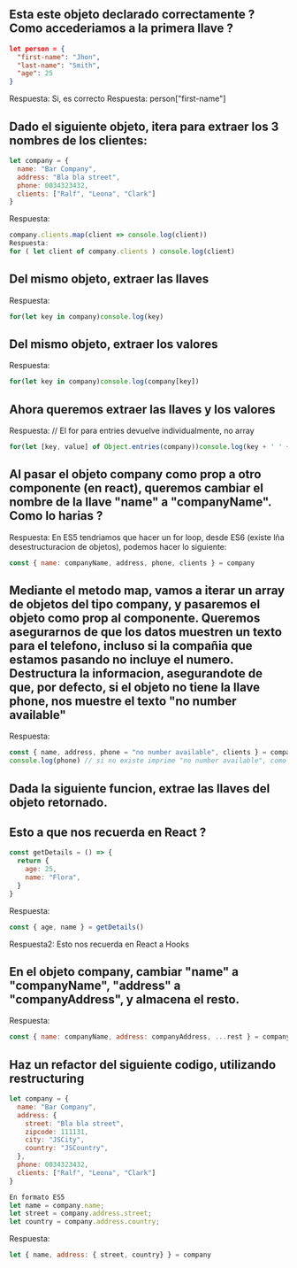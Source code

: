 ## Esta este objeto declarado correctamente ? Como accederiamos a la primera llave ?
```json
let person = {
  "first-name": "Jhon",
  "last-name": "Smith",
  "age": 25
}
```
Respuesta: Si, es correcto
Respuesta: person["first-name"]


## Dado el siguiente objeto, itera para extraer los 3 nombres de los clientes:

```js
let company = {
  name: "Bar Company",
  address: "Bla bla street",
  phone: 0034323432,
  clients: ["Ralf", "Leona", "Clark"]
}
```

  Respuesta: 
  ```js
  company.clients.map(client => console.log(client))
  Respuesta: 
  for ( let client of company.clients ) console.log(client)
  ```

## Del mismo objeto, extraer las llaves
  Respuesta: 
  ```js
  for(let key in company)console.log(key)
  ```

## Del mismo objeto, extraer los valores
  Respuesta:
  ```js
  for(let key in company)console.log(company[key])
  ```

## Ahora queremos extraer las llaves y los valores
  Respuesta: // El for para entries devuelve individualmente, no array
  ```js
  for(let [key, value] of Object.entries(company))console.log(key + ' ' + value)
  ```

## Al pasar el objeto company como prop a otro componente (en react), queremos cambiar el nombre de la llave "name" a "companyName". Como lo harias ?
  Respuesta: En ES5 tendriamos que hacer un for loop, desde ES6 (existe lña desestructuracion de objetos), podemos hacer lo siguiente:
  ```js
  const { name: companyName, address, phone, clients } = company
  ```

## Mediante el metodo map, vamos a iterar un array de objetos del tipo company, y pasaremos el objeto como prop al componente. Queremos asegurarnos de que los datos muestren un texto para el telefono, incluso si la compañia que estamos pasando no incluye el numero. Destructura la informacion, asegurandote de que, por defecto, si el objeto no tiene la llave phone, nos muestre el texto "no number available"
  Respuesta:
  ```js
  const { name, address, phone = "no number available", clients } = company
  console.log(phone) // si no existe imprime "no number available", como hice desestructuracion NO tengo que llamar asi "company.phone"
  ```


## Dada la siguiente funcion, extrae las llaves del objeto retornado. 
## Esto a que nos recuerda en React ?
```js
const getDetails = () => {
  return {
    age: 25,
    name: "Flora",
  }
}
```
  Respuesta:
  ```js
  const { age, name } = getDetails()
  ```
  Respuesta2: Esto nos recuerda en React a Hooks

## En el objeto company, cambiar "name" a "companyName", "address" a "companyAddress", y almacena el resto.
  Respuesta:
  ```js
  const { name: companyName, address: companyAddress, ...rest } = company
  ```

## Haz un refactor del siguiente codigo, utilizando restructuring

```js
let company = {
  name: "Bar Company",
  address: {
    street: "Bla bla street", 
    zipcode: 111131,
    city: "JSCity",
    country: "JSCountry",
  },
  phone: 0034323432,
  clients: ["Ralf", "Leona", "Clark"]
}

En formato ES5
let name = company.name;
let street = company.address.street;
let country = company.address.country;
```

  Respuesta:
  ```js
  let { name, address: { street, country} } = company
  ```


